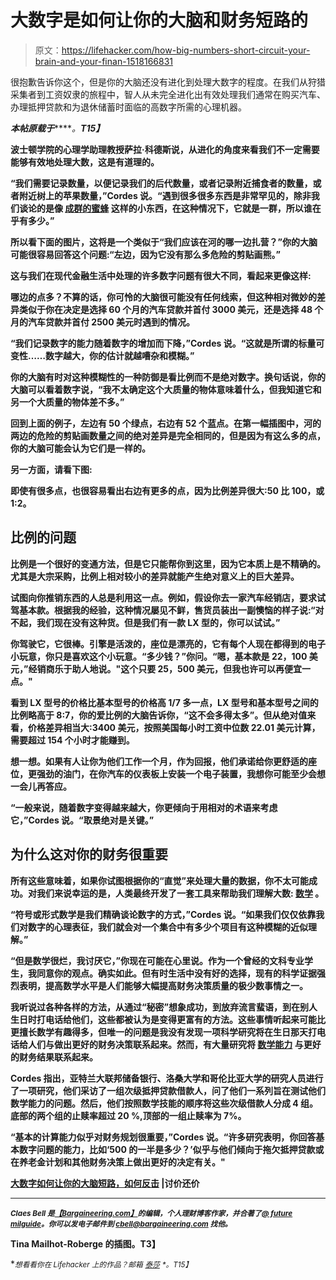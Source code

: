 # 大数字是如何让你的大脑和财务短路的

> 原文：<https://lifehacker.com/how-big-numbers-short-circuit-your-brain-and-your-finan-1518166831>

很抱歉告诉你这个，但是你的大脑还没有进化到处理大数字的程度。在我们从狩猎采集者到工资奴隶的旅程中，智人从未完全进化出有效处理我们通常在购买汽车、办理抵押贷款和为退休储蓄时面临的高数字所需的心理机器。



***本帖原载于***[](http://www.bargaineering.com/articles/big-numbers-bork-brain-fight.html)*****。**T15】***

**波士顿学院的心理学助理教授萨拉·科德斯说，从进化的角度来看我们不一定需要能够有效地处理大数，这是有道理的。**

**“我们需要记录数量，以便记录我们的后代数量，或者记录附近捕食者的数量，或者附近树上的苹果数量，”Cordes 说。“遇到很多很多东西是非常罕见的，除非我们谈论的是像 [成群的蜜蜂](http://beesbeesbees.com/) 这样的小东西，在这种情况下，它就是一群，所以谁在乎有多少。”**

**所以看下面的图片，这将是一个类似于“我们应该在河的哪一边扎营？”你的大脑可能很容易回答这个问题:“左边，因为它没有那么多危险的剪贴画熊。”**

**这与我们在现代金融生活中处理的许多数字问题有很大不同，看起来更像这样:**

**哪边的点多？不算的话，你可怜的大脑很可能没有任何线索，但这种相对微妙的差异类似于你在决定是选择 60 个月的汽车贷款并首付 3000 美元，还是选择 48 个月的汽车贷款并首付 2500 美元时遇到的情况。**

**“我们记录数字的能力随着数字的增加而下降，”Cordes 说。“这就是所谓的标量可变性……数字越大，你的估计就越嘈杂和模糊。”**

**你的大脑有时对这种模糊性的一种防御是看比例而不是绝对数字。换句话说，你的大脑可以看着数字说，“我不太确定这个大质量的物体意味着什么，但我知道它和另一个大质量的物体差不多。”**

**回到上面的例子，左边有 50 个绿点，右边有 52 个蓝点。在第一幅插图中，河的两边的危险的剪贴画数量之间的绝对差异是完全相同的，但是因为有这么多的点，你的大脑可能会认为它们是一样的。**

**另一方面，请看下图:**

**即使有很多点，也很容易看出右边有更多的点，因为比例差异很大:50 比 100，或 1:2。**

## **比例的问题**

**比例是一个很好的变通方法，但是它只能帮你到这里，因为它本质上是不精确的。尤其是大宗采购，比例上相对较小的差异就能产生绝对意义上的巨大差异。**

**试图向你推销东西的人总是利用这一点。例如，假设你去一家汽车经销店，要求试驾基本款。根据我的经验，这种情况屡见不鲜，售货员装出一副懊恼的样子说:“对不起，我们现在没有这种货。但是我们有一款 LX 型的，你可以试试。”**

**你驾驶它，它很棒。引擎是活泼的，座位是漂亮的，它有每个人现在都得到的电子小玩意，你只是喜欢这个小玩意。“多少钱？”你问。“嗯，基本款是 22，100 美元，”经销商乐于助人地说。"这个只要 25，500 美元，但我也许可以再便宜一点。"**

**看到 LX 型号的价格比基本型号的价格高 1/7 多一点，LX 型号和基本型号之间的比例略高于 8:7，你的爱比例的大脑告诉你，“这不会多得太多”。但从绝对值来看，价格差异相当大:3400 美元，按照美国每小时工资中位数 22.01 美元计算，需要超过 154 个小时才能赚到。**

**想一想。如果有人让你为他们工作一个月，作为回报，他们承诺给你更舒适的座位，更强劲的油门，在你汽车的仪表板上安装一个电子装置，我想你可能至少会想一会儿再答应。**

**“一般来说，随着数字变得越来越大，你更倾向于用相对的术语来考虑它，”Cordes 说。“取景绝对是关键。”**

## **为什么这对你的财务很重要**

**所有这些意味着，如果你试图根据你的“直觉”来处理大量的数据，你不太可能成功。对我们来说幸运的是，人类最终开发了一套工具来帮助我们理解大数: [数学](https://lifehacker.com/practical-math-shortcuts-for-everyday-life-1495337792) 。**

**“符号或形式数学是我们精确谈论数字的方式，”Cordes 说。“如果我们仅仅依靠我们对数字的心理表征，我们就会对一个集合中有多少个项目有这种模糊的近似理解。”**

**“但是数学很烂，我讨厌它，”你现在可能在心里说。作为一个曾经的文科专业学生，我同意你的观点。确实如此。但有时生活中没有好的选择，现有的科学证据强烈表明，提高数学水平是人们能够大幅提高财务决策质量的极少数事情之一。**

**我听说过各种各样的方法，从通过“秘密”想象成功，到放弃流言蜚语，到在别人生日时打电话给他们，这些都被认为是变得更富有的方法。这些事情听起来可能比更擅长数学有趣得多，但唯一的问题是我没有发现一项科学研究将在生日那天打电话给人们与做出更好的财务决策联系起来。然而，有大量研究将 [数学能力](https://lifehacker.com/take-a-second-shot-at-understanding-math-5462216) 与更好的财务结果联系起来。**

**Cordes 指出，亚特兰大联邦储备银行、洛桑大学和哥伦比亚大学的研究人员进行了一项研究，他们采访了一组次级抵押贷款借款人，问了他们一系列旨在测试他们数学能力的问题。然后，他们按照数学技能的顺序将这些次级借款人分成 4 组。底部的两个组的止赎率超过 20 %,顶部的一组止赎率为 7%。**

**“基本的计算能力似乎对财务规划很重要，”Cordes 说。“许多研究表明，你回答基本数字问题的能力，比如‘500 的一半是多少？’似乎与他们倾向于拖欠抵押贷款或在养老金计划和其他财务决策上做出更好的决定有关。"**

**[大数字如何让你的大脑短路，如何反击](http://www.bargaineering.com/articles/big-numbers-bork-brain-fight.html) |讨价还价**

* * *

**<small>*Claes Bell 是*</small>[<small>*【Bargaineering.com】*</small>](http://t.co/QU2JPLsbwE)<small>*的编辑，个人理财博客作家，并合著了*</small>[<small>*@ future milguide*</small>](https://twitter.com/FutureMilGuide)<small>*。你可以发电子邮件到 cbell@bargaineering.com 找他。*</small>**

**Tina Mailhot-Roberge 的插图。T3】**

**<small>*想看看你在 Lifehacker 上的作品？邮箱*</small> [<small>*泰莎*</small>](https://mail.google.com/mail/?view=cm&fs=1&tf=1&to=tessa@lifehacker.com) <small>*。*T15】</small>**